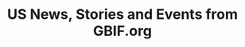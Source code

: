 ---
layout: compose
composition:
- type: stories

# Stories about GBIF-mediated US data
title: US News, Stories and Events from GBIF.org

# Description (Optional)
#description: "Some examples of GBIF-mediated data from the US."
  
# Filters
# Use these options to tailor the content displayed in your block.

filters:
  # Content Type Filter (Optional)
  # Define which types of content to display by uncommenting. If unspecified, all types are shown.
  contentType:
    #- DATA_USE
    - NEWS
    - EVENT
    #- LITERATURE
  
  # Display Limit (Optional)
  # Set the number of items to showcase. Default is 6.
  limit: 9 

  # Filter content by researcher's country using ISO country codes. (Optional)
  countriesOfResearcher: 
    - US
    # Add more country codes for filtering (e.g., - GB, - CA, etc.)

  # Filter content by country or coverage using ISO country codes. (Optional)
  countriesOfCoverage:
    - US
    # Add more country codes for filtering.

  # Topic Filters (Optional)
  # Use these codes to filter content by specific topics.
  topics:
    # Uncomment any topics you want to exclude from the block.
    # - DNA
    # - DATA_PAPER
    # - INFRASTRUCTURE
    # - TAXONOMY
    # - SPECIES_DISTRIBUTIONS
    # - PHYLOGENETICS
    # - MARINE
    # - INVASIVES
    # - HUMAN_HEALTH
    # - FRESHWATER
    # - EVOLUTION
    # - ECOSYSTEM_SERVICES
    # - ECOLOGY
    # - DATA_MANAGEMENT
    # - CONSERVATION
    # - CLIMATE_CHANGE
    # - CITIZEN_SCIENCE
    # - BIOGEOGRAPHY
    # - BIODIVERSITY_SCIENCE
    # - AGRICULTURE 
    
---